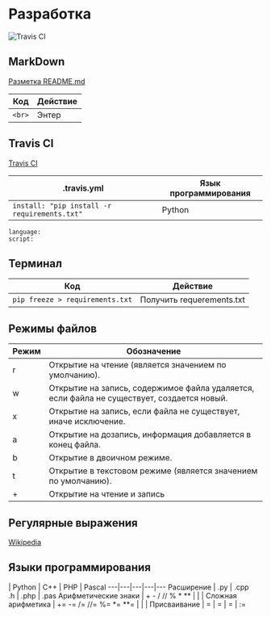 # Разработка
![Travis CI](https://travis-ci.org/kosyachniy/dev.svg?branch=master)

MarkDown
---
[Разметка README.md](http://coddism.com/zametki/razmetka_readmemd_v_github)

Код | Действие
---|---
``` <br> ``` | Энтер


Travis CI
---
[Travis CI](https://travis-ci.org/kosyachniy/dev/)

.travis.yml | Язык программирования
---|---
``` install: "pip install -r requirements.txt" ``` | Python

```
language: 
script: 
```


Терминал
---
Код | Действие
---|---
``` pip freeze > requirements.txt ``` | Получить requerements.txt


Режимы файлов
---
Режим | Обозначение
---|---
r | Открытие на чтение (является значением по умолчанию).
w | Открытие на запись, содержимое файла удаляется, если файла не существует, создается новый.
x | Открытие на запись, если файла не существует, иначе исключение.
a | Открытие на дозапись, информация добавляется в конец файла.
b | Открытие в двоичном режиме.
t | Открытие в текстовом режиме (является значением по умолчанию).
\+ | Открытие на чтение и запись


Регулярные выражения
---
[Wikipedia](https://ru.wikipedia.org/wiki/%D0%A0%D0%B5%D0%B3%D1%83%D0%BB%D1%8F%D1%80%D0%BD%D1%8B%D0%B5_%D0%B2%D1%8B%D1%80%D0%B0%D0%B6%D0%B5%D0%BD%D0%B8%D1%8F)


Языки программирования
---
 | Python | C++ | PHP | Pascal
---|---|---|---|---
Расширение | .py | .cpp<br>.h | .php | .pas
Арифметические знаки | + - / // % * ** |  |  |
Сложная арифметика | += -= /= //= %= *= **= |  |  |
Присваивание | = | = | = | :=
